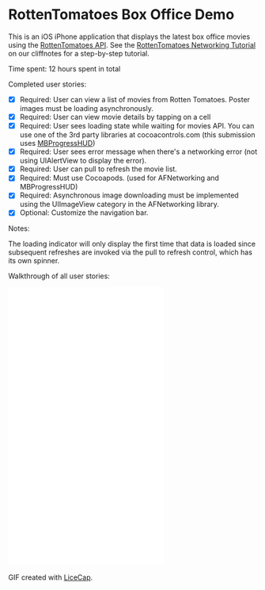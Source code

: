 # RottenTomatoes Box Office Demo

This is an iOS iPhone application that displays the latest box office movies using the [RottenTomatoes API](http://www.rottentomatoes.com/). See the [RottenTomatoes Networking Tutorial](http://guides.thecodepath.com/android/RottenTomatoes-Networking-Tutorial) on our cliffnotes for a step-by-step tutorial.

Time spent: 12 hours spent in total

Completed user stories:
 
 * [x] Required: User can view a list of movies from Rotten Tomatoes. Poster images must be loading asynchronously.
 * [x] Required: User can view movie details by tapping on a cell
 * [x] Required: User sees loading state while waiting for movies API. You can use one of the 3rd party libraries at cocoacontrols.com (this submission uses [MBProgressHUD](https://www.cocoacontrols.com/controls/mbprogresshud))
 * [x] Required: User sees error message when there's a networking error (not using UIAlertView to display the error).
 * [x] Required: User can pull to refresh the movie list.
 * [x] Required: Must use Cocoapods. (used for AFNetworking and MBProgressHUD)
 * [x] Required: Asynchronous image downloading must be implemented using the UIImageView category in the AFNetworking library.
 * [x] Optional: Customize the navigation bar.

Notes:

The loading indicator will only display the first time that data is loaded since subsequent refreshes are invoked via the pull to refresh control, which has its own spinner.

Walkthrough of all user stories:

![Video Walkthrough](demo.gif)

GIF created with [LiceCap](http://www.cockos.com/licecap/).
